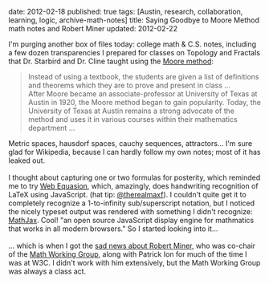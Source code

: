 date: 2012-02-18
published: true
tags: [Austin, research, collaboration, learning, logic, archive-math-notes]
title: Saying Goodbye to Moore Method math notes and Robert Miner
updated: 2012-02-22


I'm purging another box of files today: college math &amp; C.S. notes, including a few dozen transparencies I prepared for classes on Topology and Fractals that Dr. Starbird and Dr. Cline taught using the&nbsp;<a href="http://en.wikipedia.org/wiki/Moore_method">Moore method</a>:<br />
<blockquote class="tr_bq">
Instead of using a textbook, the students are given a list of definitions and theorems which they are to prove and present in class ...<br />
After Moore became an associate-professor at University of Texas at Austin in 1920, the Moore method began to gain popularity. Today, the University of Texas at Austin remains a strong advocate of the method and uses it in various courses within their mathematics department ...</blockquote>
<div>
Metric spaces, hausdorf spaces, cauchy sequences, attractors... I'm sure glad for Wikipedia, because I can hardly follow my own notes; most of it has leaked out.<br />
<br />
I thought about capturing one or two formulas for posterity, which reminded me to try <a href="http://webdemo.visionobjects.com/equation.html?locale=default">Web Equasion</a>, which, amazingly, does handwriting recognition of LaTeX using JavaScript. (hat tip: <a href="https://twitter.com/therealmaxf">@therealmaxf</a>). I couldn't quite get it to completely recognize a 1-to-infinity sub/superscript notation, but I noticed the nicely typeset output was rendered with something I didn't recognize: <a href="http://www.mathjax.org/">MathJax</a>. Cool! "an open source JavaScript display engine for mathmatics that works in all modern browsers." So I started looking into it...<br />
<br />
... which is when I got the <a href="http://www.mathjax.org/2011/12/06/news/a-sad-day/">sad news about Robert Miner</a>, who was co-chair of the <a href="http://www.w3.org/Math/">Math Working Group</a>, along with Patrick Ion for much of the time I was at W3C. I didn't work with him extensively, but the Math Working Group was always a class act.<br />
<br /></div>
<div>
</div>